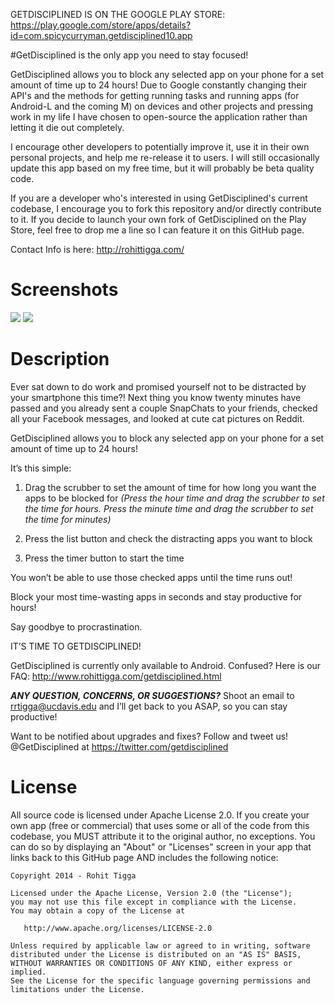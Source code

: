 GETDISCIPLINED IS ON THE GOOGLE PLAY STORE: https://play.google.com/store/apps/details?id=com.spicycurryman.getdisciplined10.app

#GetDisciplined is the only app you need to stay focused!

GetDisciplined allows you to block any selected app on your phone for a set amount of time up to 24 hours! Due to Google constantly changing their API's and the methods for getting running tasks and running apps (for Android-L and the coming M) on devices and other projects and pressing work in my life I have chosen to open-source the application rather than letting it die out completely. 

I encourage other developers to potentially improve it, use it in their own personal projects, and help me re-release it to users. I will still occasionally update this app based on my free time, but it will probably be beta quality code.

If you are a developer who's interested in using GetDisciplined's current codebase, I encourage you to fork this repository and/or directly contribute to it. If you decide to launch your own fork of GetDisciplined on the Play Store, feel free to drop me a line so I can feature it on this GitHub page.

Contact Info is here: http://rohittigga.com/


Screenshots
============
<img src="https://lh6.ggpht.com/Ivl6THPz0LG-xpCWBMftz6CrxG0hH5TghVYFbcTv6H3m0Ov8_CzPl4xsdhSCJSpoHPA=h900-rw"  >
<img src="https://lh4.ggpht.com/W_0qSSISkJe9G1RkNX54iWBl65gFmtY75piUfMg21VaJTu1Z7ocpVwjZZrNSWjyC5MpB=h900-rw" >

Description
============

Ever sat down to do work and promised yourself not to be distracted by your smartphone this time?! Next thing you know twenty minutes have passed and you already sent a couple SnapChats to your friends, checked all your Facebook messages, and looked at cute cat pictures on Reddit.

GetDisciplined allows you to block any selected app on your phone for a set amount of time up to 24 hours!

It’s this simple: 

1) Drag the scrubber to set the amount of time for how long you want the apps to be blocked for
*(Press the hour time and drag the scrubber to set the time for hours. Press the minute time and drag the scrubber to set the time for minutes)*

2) Press the list button and check the distracting apps you want to block


3) Press the timer button to start the time

You won’t be able to use those checked apps until the time runs out! 

Block your most time-wasting apps in seconds and stay productive for hours!

Say goodbye to procrastination.

IT’S TIME TO GETDISCIPLINED!

GetDisciplined is currently only available to Android.
Confused? Here is our FAQ: http://www.rohittigga.com/getdisciplined.html

***ANY QUESTION, CONCERNS, OR SUGGESTIONS?***
Shoot an email to rrtigga@ucdavis.edu and I’ll get back to you ASAP, so you can stay productive!

Want to be notified about upgrades and fixes? Follow and tweet us! @GetDisciplined at https://twitter.com/getdisciplined



License
========
All source code is licensed under Apache License 2.0. If you create your own app (free or commercial) that uses some or all of the code from this codebase, you MUST attribute it to the original author, no exceptions. You can do so by displaying an "About" or "Licenses" screen in your app that links back to this GitHub page AND includes the following notice: 

    Copyright 2014 - Rohit Tigga

    Licensed under the Apache License, Version 2.0 (the "License");
    you may not use this file except in compliance with the License.
    You may obtain a copy of the License at

       http://www.apache.org/licenses/LICENSE-2.0

    Unless required by applicable law or agreed to in writing, software
    distributed under the License is distributed on an "AS IS" BASIS,
    WITHOUT WARRANTIES OR CONDITIONS OF ANY KIND, either express or implied.
    See the License for the specific language governing permissions and
    limitations under the License.
